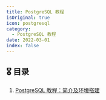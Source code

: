 ```yaml
---
title: PostgreSQL 教程
isOriginal: true
icon: postgresql
category:
  - PostgreSQL 教程
date: 2022-03-01
index: false
---
```


## 🎖️ 目录

1. [PostgreSQL 教程：简介及环境搭建](20220308-pg-install-on-windows.md)